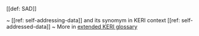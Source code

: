 [[def: SAD]]

~ [[ref: self-addressing-data]] and its synomym in KERI context [[ref: self-addressed-data]]
~ More in <a href="https://weboftrust.github.io/WOT-terms/docs/glossary/SAD">extended KERI glossary</a>
